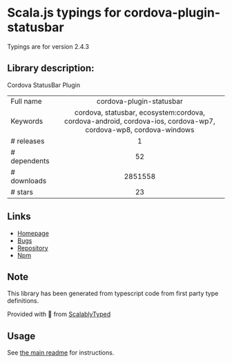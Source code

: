 
# Scala.js typings for cordova-plugin-statusbar

Typings are for version 2.4.3

## Library description:
Cordova StatusBar Plugin

|                    |                 |
| ------------------ | :-------------: |
| Full name          | cordova-plugin-statusbar |
| Keywords           | cordova, statusbar, ecosystem:cordova, cordova-android, cordova-ios, cordova-wp7, cordova-wp8, cordova-windows |
| # releases         | 1 |
| # dependents       | 52 |
| # downloads        | 2851558 |
| # stars            | 23 |

## Links
- [Homepage](https://github.com/apache/cordova-plugin-statusbar#readme)
- [Bugs](https://github.com/apache/cordova-plugin-statusbar/issues)
- [Repository](https://github.com/apache/cordova-plugin-statusbar)
- [Npm](https://www.npmjs.com/package/cordova-plugin-statusbar)
    


## Note
This library has been generated from typescript code from first party type definitions.

Provided with :purple_heart: from [ScalablyTyped](https://github.com/oyvindberg/ScalablyTyped)

## Usage
See [the main readme](../../readme.md) for instructions.


